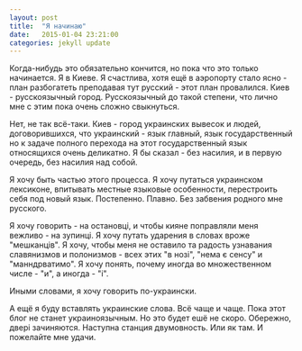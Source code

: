 ```yaml
---
layout: post
title:  "Я начинаю"
date:   2015-01-04 23:21:00
categories: jekyll update
---
```


Когда-нибудь это обязательно кончится, но пока что это только начинается.
Я в Киеве. Я счастлива, хотя ещё в аэропорту стало ясно - план разбогатеть
преподавая тут русский - этот план провалился. Киев - русскоязычный город.
Русскоязычный до такой степени, что лично мне с этим пока очень сложно свыкнуться.

Нет, не так всё-таки. Киев - город украинских вывесок и людей, договорившихся,
что украинский - язык главный, язык государственный но к задаче полного перехода на этот государственный
язык относящихся очень деликатно. Я бы сказал - без насилия, и в первую очередь, без насилия над собой.

Я хочу быть частью этого процесса. Я хочу путаться украинском лексиконе,
впитывать местные языковые особенности, перестроить себя под новый язык.
Постепенно. Плавно. Без забвения родного мне русского.

Я хочу говорить - на остановцi, и чтобы кияне поправляли меня вежливо - на зупинцi.
Я хочу путать ударения в словах вроже "мешканцiв". Я хочу, чтобы меня
не оставило та радость узнавания славянизмов и полонизмов - всех этих "в нозi",
"нема є сенсу" и "манндрватимо". Я хочу понять, почему иногда во множественном
числе - "и", а иногда - "i".

Иными словами, я хочу говорить по-украински.


А ещё я буду вставлять украинские слова. Всё чаще и чаще.
Пока этот блог не станет украиноязычным. Но это будет ешё не скоро.
Обережно, дверi зачиняются. Наступна станция двумовность. Или як там. 
И пожелайте мне удачи. 